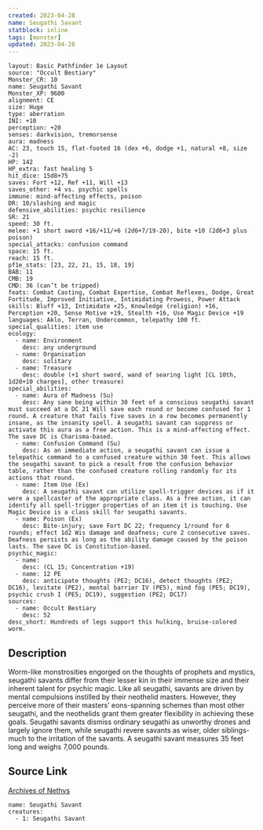 ```yaml
---
created: 2023-04-28
name: Seugathi Savant
statblock: inline
tags: [monster]
updated: 2023-04-28
---
```

```statblock
layout: Basic Pathfinder 1e Layout
source: "Occult Bestiary"
Monster_CR: 10
name: Seugathi Savant
Monster_XP: 9600
alignment: CE
size: Huge
type: aberration
INI: +10
perception: +20
senses: darkvision, tremorsense
aura: madness
AC: 23, touch 15, flat-footed 16 (dex +6, dodge +1, natural +8, size -2)
HP: 142
HP_extra: fast healing 5
hit_dice: 15d8+75
saves: Fort +12, Ref +11, Will +13
saves_other: +4 vs. psychic spells
immune: mind-affecting effects, poison
DR: 10/slashing and magic
defensive_abilities: psychic resilience
SR: 21
speed: 30 ft.
melee: +1 short sword +16/+11/+6 (2d6+7/19-20), bite +10 (2d6+3 plus poison)
special_attacks: confusion command
space: 15 ft.
reach: 15 ft.
pf1e_stats: [23, 22, 21, 15, 18, 19]
BAB: 11
CMB: 19
CMD: 36 (can’t be tripped)
feats: Combat Casting, Combat Expertise, Combat Reflexes, Dodge, Great Fortitude, Improved Initiative, Intimidating Prowess, Power Attack
skills: Bluff +13, Intimidate +25, Knowledge (religion) +16, Perception +20, Sense Motive +19, Stealth +16, Use Magic Device +19
languages: Aklo, Terran, Undercommon, telepathy 100 ft.
special_qualities: item use
ecology:
  - name: Environment
    desc: any underground
  - name: Organisation
    desc: solitary
  - name: Treasure
    desc: double (+1 short sword, wand of searing light [CL 10th, 1d20+10 charges], other treasure)
special_abilities:
  - name: Aura of Madness (Su)
    desc: Any sane being within 30 feet of a conscious seugathi savant must succeed at a DC 21 Will save each round or become confused for 1 round. A creature that fails five saves in a row becomes permanently insane, as the insanity spell. A seugathi savant can suppress or activate this aura as a free action. This is a mind-affecting effect. The save DC is Charisma-based.
  - name: Confusion Command (Su)
    desc: As an immediate action, a seugathi savant can issue a telepathic command to a confused creature within 30 feet. This allows the seugathi savant to pick a result from the confusion behavior table, rather than the confused creature rolling randomly for its actions that round.
  - name: Item Use (Ex)
    desc: A seugathi savant can utilize spell-trigger devices as if it were a spellcaster of the appropriate class. As a free action, it can identify all spell-trigger properties of an item it is touching. Use Magic Device is a class skill for seugathi savants.
  - name: Poison (Ex)
    desc: Bite-injury; save Fort DC 22; frequency 1/round for 6 rounds; effect 1d2 Wis damage and deafness; cure 2 consecutive saves. Deafness persists as long as the ability damage caused by the poison lasts. The save DC is Constitution-based.
psychic_magic:
  - name:
    desc: (CL 15; Concentration +19)
  - name: 12 PE
    desc: anticipate thoughts (PE2; DC16), detect thoughts (PE2; DC16), levitate (PE2), mental barrier IV (PE5), mind fog (PE5; DC19), psychic crush I (PE5; DC19), suggestion (PE2; DC17)
sources:
  - name: Occult Bestiary
    desc: 52
desc_short: Hundreds of legs support this hulking, bruise-colored worm.
```
## Description
Worm-like monstrosities engorged on the thoughts of prophets and mystics, seugathi savants differ from their lesser kin in their immense size and their inherent talent for psychic magic. Like all seugathi, savants are driven by mental compulsions instilled by their neothelid masters. However, they perceive more of their masters’ eons-spanning schemes than most other seugathi, and the neothelids grant them greater flexibility in achieving these goals. Seugathi savants dismiss ordinary seugathi as unworthy drones and largely ignore them, while seugathi revere savants as wiser, older siblings-much to the irritation of the savants. A seugathi savant measures 35 feet long and weighs 7,000 pounds.
## Source Link
[Archives of Nethys](https://aonprd.com/MonsterDisplay.aspx?ItemName=Seugathi%20Savant)
```encounter-table
name: Seugathi Savant
creatures:
  - 1: Seugathi Savant
```
